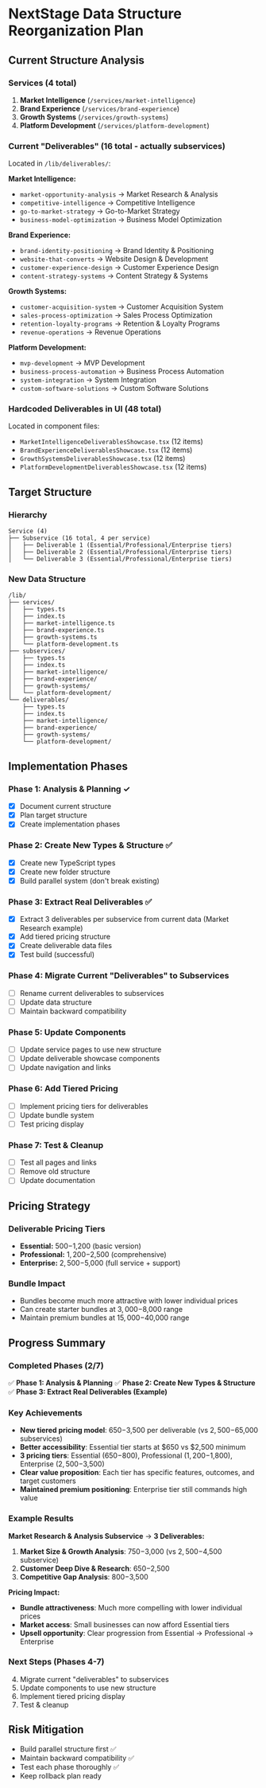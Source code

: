 # NextStage Data Structure Reorganization Plan

## Current Structure Analysis

### Services (4 total)
1. **Market Intelligence** (`/services/market-intelligence`)
2. **Brand Experience** (`/services/brand-experience`) 
3. **Growth Systems** (`/services/growth-systems`)
4. **Platform Development** (`/services/platform-development`)

### Current "Deliverables" (16 total - actually subservices)
Located in `/lib/deliverables/`:

**Market Intelligence:**
- `market-opportunity-analysis` → Market Research & Analysis
- `competitive-intelligence` → Competitive Intelligence  
- `go-to-market-strategy` → Go-to-Market Strategy
- `business-model-optimization` → Business Model Optimization

**Brand Experience:**
- `brand-identity-positioning` → Brand Identity & Positioning
- `website-that-converts` → Website Design & Development
- `customer-experience-design` → Customer Experience Design
- `content-strategy-systems` → Content Strategy & Systems

**Growth Systems:**
- `customer-acquisition-system` → Customer Acquisition System
- `sales-process-optimization` → Sales Process Optimization
- `retention-loyalty-programs` → Retention & Loyalty Programs
- `revenue-operations` → Revenue Operations

**Platform Development:**
- `mvp-development` → MVP Development
- `business-process-automation` → Business Process Automation
- `system-integration` → System Integration
- `custom-software-solutions` → Custom Software Solutions

### Hardcoded Deliverables in UI (48 total)
Located in component files:
- `MarketIntelligenceDeliverablesShowcase.tsx` (12 items)
- `BrandExperienceDeliverablesShowcase.tsx` (12 items)
- `GrowthSystemsDeliverablesShowcase.tsx` (12 items)
- `PlatformDevelopmentDeliverablesShowcase.tsx` (12 items)

## Target Structure

### Hierarchy
```
Service (4)
├── Subservice (16 total, 4 per service)
│   ├── Deliverable 1 (Essential/Professional/Enterprise tiers)
│   ├── Deliverable 2 (Essential/Professional/Enterprise tiers)
│   └── Deliverable 3 (Essential/Professional/Enterprise tiers)
```

### New Data Structure
```
/lib/
├── services/
│   ├── types.ts
│   ├── index.ts
│   ├── market-intelligence.ts
│   ├── brand-experience.ts
│   ├── growth-systems.ts
│   └── platform-development.ts
├── subservices/
│   ├── types.ts
│   ├── index.ts
│   ├── market-intelligence/
│   ├── brand-experience/
│   ├── growth-systems/
│   └── platform-development/
└── deliverables/
    ├── types.ts
    ├── index.ts
    ├── market-intelligence/
    ├── brand-experience/
    ├── growth-systems/
    └── platform-development/
```

## Implementation Phases

### Phase 1: Analysis & Planning ✓
- [x] Document current structure
- [x] Plan target structure
- [x] Create implementation phases

### Phase 2: Create New Types & Structure ✅
- [x] Create new TypeScript types
- [x] Create new folder structure
- [x] Build parallel system (don't break existing)

### Phase 3: Extract Real Deliverables ✅
- [x] Extract 3 deliverables per subservice from current data (Market Research example)
- [x] Add tiered pricing structure
- [x] Create deliverable data files
- [x] Test build (successful)

### Phase 4: Migrate Current "Deliverables" to Subservices
- [ ] Rename current deliverables to subservices
- [ ] Update data structure
- [ ] Maintain backward compatibility

### Phase 5: Update Components
- [ ] Update service pages to use new structure
- [ ] Update deliverable showcase components
- [ ] Update navigation and links

### Phase 6: Add Tiered Pricing
- [ ] Implement pricing tiers for deliverables
- [ ] Update bundle system
- [ ] Test pricing display

### Phase 7: Test & Cleanup
- [ ] Test all pages and links
- [ ] Remove old structure
- [ ] Update documentation

## Pricing Strategy

### Deliverable Pricing Tiers
- **Essential:** $500-$1,200 (basic version)
- **Professional:** $1,200-$2,500 (comprehensive)
- **Enterprise:** $2,500-$5,000 (full service + support)

### Bundle Impact
- Bundles become much more attractive with lower individual prices
- Can create starter bundles at $3,000-$8,000 range
- Maintain premium bundles at $15,000-$40,000 range

## Progress Summary

### Completed Phases (2/7)
✅ **Phase 1: Analysis & Planning**
✅ **Phase 2: Create New Types & Structure** 
✅ **Phase 3: Extract Real Deliverables (Example)**

### Key Achievements
- **New tiered pricing model**: $650-$3,500 per deliverable (vs $2,500-$65,000 subservices)
- **Better accessibility**: Essential tier starts at $650 vs $2,500 minimum
- **3 pricing tiers**: Essential ($650-$800), Professional ($1,200-$1,800), Enterprise ($2,500-$3,500)
- **Clear value proposition**: Each tier has specific features, outcomes, and target customers
- **Maintained premium positioning**: Enterprise tier still commands high value

### Example Results
**Market Research & Analysis Subservice** → **3 Deliverables:**
1. **Market Size & Growth Analysis**: $750-$3,000 (vs $2,500-$4,500 subservice)
2. **Customer Deep Dive & Research**: $650-$2,500 
3. **Competitive Gap Analysis**: $800-$3,500

**Pricing Impact:**
- **Bundle attractiveness**: Much more compelling with lower individual prices
- **Market access**: Small businesses can now afford Essential tiers
- **Upsell opportunity**: Clear progression from Essential → Professional → Enterprise

### Next Steps (Phases 4-7)
4. Migrate current "deliverables" to subservices
5. Update components to use new structure  
6. Implement tiered pricing display
7. Test & cleanup

## Risk Mitigation
- Build parallel structure first ✅
- Maintain backward compatibility ✅
- Test each phase thoroughly ✅
- Keep rollback plan ready 